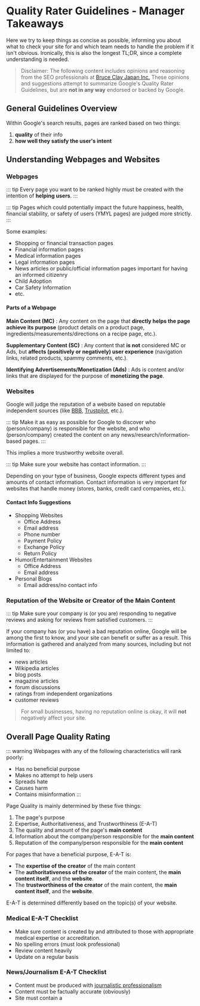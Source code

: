 # Quality Rater Guidelines - Manager Takeaways

Here we try to keep things as concise as possible, informing you about what to check your site for and which team needs to handle the problem if it isn't obvious. Ironically, this is also the longest TL;DR, since a complete understanding is needed.

> Disclaimer: The following content includes opinions and reasoning from the SEO professionals at [Bruce Clay Japan Inc.](https://bruceclay.jpn.com) These opinions and suggestions attempt to summarize Google's Quality Rater Guidelines, but are **not in any way** endorsed or backed by Google.

## General Guidelines Overview

Within Google's search results, pages are ranked based on two things:

1. **quality** of their info
2. **how well they satisfy the user's intent**

## Understanding Webpages and Websites

### Webpages

::: tip
Every page you want to be ranked highly must be created with the intention of **helping users**.
:::

::: tip
Pages which could potentially impact the future happiness, health, financial stability, or safety of users (YMYL pages) are judged more strictly.
:::

Some examples:

- Shopping or financial transaction pages
- Financial information pages
- Medical information pages
- Legal information pages
- News articles or public/official information pages important for having an informed citizenry
- Child Adoption
- Car Safety Information
- etc.

#### Parts of a Webpage

**Main Content (MC)**
: Any content on the page that **directly helps the page achieve its purpose** (product details on a product page, ingredients/measurements/directions on a recipe page, etc.).

**Supplementary Content (SC)**
: Any content that **is not** considered MC or Ads, but **affects (positively or negatively) user experience** (navigation links, related products, spammy comments, etc.).

**Identifying Advertisements/Monetization (Ads)**
: Ads is content and/or links that are displayed for the purpose of **monetizing the page**.

### Websites

Google will judge the reputation of a website based on reputable independent sources (like [BBB](https://www.bbb.org/), [Trustpilot](https://www.trustpilot.com/), etc.).

::: tip
Make it as easy as possible for Google to discover who (person/company) is responsible for the website, and who (person/company) created the content on any news/research/information-based pages.
:::  

This implies a more trustworthy website overall.

::: tip
Make sure your website has contact information.
:::

Depending on your type of business, Google expects different types and amounts of contact information. Contact information is very important for websites that handle money (stores, banks, credit card companies, etc.).

#### Contact Info Suggestions

- Shopping Websites
  - Office Address
  - Email address
  - Phone number
  - Payment Policy
  - Exchange Policy
  - Return Policy
- Humor/Entertainment Websites
  - Office Address
  - Email address
- Personal Blogs
  - Email address/no contact info

### Reputation of the Website or Creator of the Main Content

::: tip
Make sure your company is (or you are) responding to negative reviews and asking for reviews from satisfied customers.
:::

If your company has (or you have) a bad reputation online, Google will be among the first to know, and your site can benefit or suffer as a result. This information is gathered and analyzed from many sources, including but not limited to:

- news articles
- Wikipedia articles
- blog posts
- magazine articles
- forum discussions
- ratings from independent organizations
- customer reviews

> For small businesses, having no reputation online is okay, it will **not** negatively affect your site.

## Overall Page Quality Rating

::: warning
Webpages with any of the following characteristics will rank poorly:

- Has no beneficial purpose
- Makes no attempt to help users
- Spreads hate
- Causes harm
- Contains misinformation
:::

Page Quality is mainly determined by these five things:

1. The page's purpose
2. Expertise, Authoritativeness, and Trustworthiness (E-A-T)
3. The quality and amount of the page's **main content**
4. Information about the company/person responsible for the **main content**
5. Reputation of the company/person responsible for the **main content**

For pages that have a beneficial purpose, E-A-T is:

- The **expertise of the creator** of the main content
- The **authoritativeness of the creator** of the main content, the **main content itself**, and the **website**.
- The **trustworthiness of the creator** of the main content, the **main content itself**, and the **website**.

E-A-T is determined differently based on the topic(s) of your website.

### Medical E-A-T Checklist

- Make sure content is created by and attributed to those with appropriate medical expertise or accreditation.
- No spelling errors (must look professional)
- Review content heavily
- Update on a regular basis

### News/Journalism E-A-T Checklist

- Content must be produced with [journalistic professionalism](https://ja.wikipedia.org/wiki/報道倫理#報道倫理の要素)
- Content must be factually accurate (obviously)
- Site must contain a 

